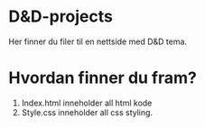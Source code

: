 # D&D-projects

Her finner du filer til en nettside med D&D tema. 

# Hvordan finner du fram?

1. Index.html inneholder all html kode
2. Style.css inneholder all css styling. 
